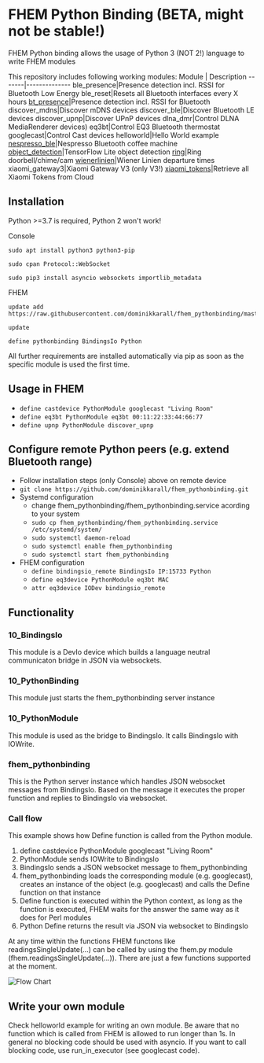 # FHEM Python Binding (BETA, might not be stable!)

FHEM Python binding allows the usage of Python 3 (NOT 2!) language to write FHEM modules

This repository includes following working modules:
Module | Description
-------|--------------
ble_presence|Presence detection incl. RSSI for Bluetooth Low Energy
ble_reset|Resets all Bluetooth interfaces every X hours
[bt_presence](https://github.com/dominikkarall/fhem_pythonbinding/blob/master/FHEM/bindings/python/lib/bt_presence/README.md)|Presence detection incl. RSSI for Bluetooth
discover_mdns|Discover mDNS devices
discover_ble|Discover Bluetooth LE devices
discover_upnp|Discover UPnP devices
dlna_dmr|Control DLNA MediaRenderer devices)
eq3bt|Control EQ3 Bluetooth thermostat
googlecast|Control Cast devices
helloworld|Hello World example
[nespresso_ble](https://github.com/dominikkarall/fhem_pythonbinding/blob/master/FHEM/bindings/python/lib/nespresso_ble/README.md)|Nespresso Bluetooth coffee machine
[object_detection](https://github.com/dominikkarall/fhem_pythonbinding/blob/master/FHEM/bindings/python/lib/object_detection/README.md)|TensorFlow Lite object detection
[ring](https://github.com/dominikkarall/fhem_pythonbinding/blob/master/FHEM/bindings/python/lib/ring/README.md)|Ring doorbell/chime/cam
[wienerlinien](https://github.com/dominikkarall/fhem_pythonbinding/blob/master/FHEM/bindings/python/lib/wienerlinien/README.md)|Wiener Linien departure times
xiaomi_gateway3|Xiaomi Gateway V3 (only V3!)
[xiaomi_tokens](https://github.com/dominikkarall/fhem_pythonbinding/blob/master/FHEM/bindings/python/lib/xiaomi_tokens/README.md)|Retrieve all Xiaomi Tokens from Cloud

## Installation
Python >=3.7 is required, Python 2 won't work!

Console
```
sudo apt install python3 python3-pip

sudo cpan Protocol::WebSocket

sudo pip3 install asyncio websockets importlib_metadata
```
FHEM
```
update add https://raw.githubusercontent.com/dominikkarall/fhem_pythonbinding/master/controls_pythonbinding.txt

update

define pythonbinding BindingsIo Python
```

All further requirements are installed automatically via pip as soon as the specific module is used the first time.
 
## Usage in FHEM
 - `define castdevice PythonModule googlecast "Living Room"`
 - `define eq3bt PythonModule eq3bt 00:11:22:33:44:66:77`
 - `define upnp PythonModule discover_upnp`

## Configure remote Python peers (e.g. extend Bluetooth range)
- Follow installation steps (only Console) above on remote device
- `git clone https://github.com/dominikkarall/fhem_pythonbinding.git`
- Systemd configuration
  - change fhem_pythonbinding/fhem_pythonbinding.service acording to your system
  - `sudo cp fhem_pythonbinding/fhem_pythonbinding.service /etc/systemd/system/`
  - `sudo systemctl daemon-reload`
  - `sudo systemctl enable fhem_pythonbinding`
  - `sudo systemctl start fhem_pythonbinding`
- FHEM configuration
  - `define bindingsio_remote BindingsIo IP:15733 Python`
  - `define eq3device PythonModule eq3bt MAC`
  - `attr eq3device IODev bindingsio_remote`

## Functionality

### 10_BindingsIo
This module is a DevIo device which builds a language neutral communicaton bridge in JSON via websockets.
### 10_PythonBinding
This module just starts the fhem_pythonbinding server instance
### 10_PythonModule
This module is used as the bridge to BindingsIo. It calls BindingsIo with IOWrite.
### fhem_pythonbinding
This is the Python server instance which handles JSON websocket messages from BindingsIo. Based on the message it executes the proper function and replies to BindingsIo via websocket.

### Call flow
This example shows how Define function is called from the Python module.
 1. define castdevice PythonModule googlecast "Living Room"
 2. PythonModule sends IOWrite to BindingsIo
 3. BindingsIo sends a JSON websocket message to fhem_pythonbinding
 4. fhem_pythonbinding loads the corresponding module (e.g. googlecast), creates an instance of the object (e.g. googlecast) and calls the Define function on that instance
 5. Define function is executed within the Python context, as long as the function is executed, FHEM waits for the answer the same way as it does for Perl modules
 6. Python Define returns the result via JSON via websocket to BindingsIo

At any time within the functions FHEM functons like readingsSingleUpdate(...) can be called by using the fhem.py module (fhem.readingsSingleUpdate(...)). There are just a few functions supported at the moment.

![Flow Chart](/flowchart.png)

## Write your own module
Check helloworld example for writing an own module. Be aware that no function which is called from FHEM is allowed to run longer than 1s. In general no blocking code should be used with asyncio. If you want to call blocking code, use run_in_executor (see googlecast code).
